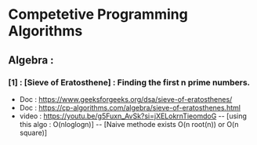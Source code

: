 # Competetive Programming Algorithms
## Algebra :
### [1] : [Sieve of Eratosthene] : Finding the first n prime numbers. 
- Doc : https://www.geeksforgeeks.org/dsa/sieve-of-eratosthenes/
- Doc : https://cp-algorithms.com/algebra/sieve-of-eratosthenes.html
- video : https://youtu.be/g5Fuxn_AvSk?si=jXELokrnTieomdoG
-- [using this algo : O(nloglogn)]
-- [Naive methode exists O(n root(n)) or O(n square)]